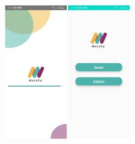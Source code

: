 

<p float="left">
<img src="https://github.com/pasinduj97/Sliit-Mad/blob/master/Screen%20Shots/Screenshot_20201206-141938_MadProject.jpg" alt="drawing" width="200"/>
<img src="https://github.com/pasinduj97/Sliit-Mad/blob/master/Screen%20Shots/Screenshot_20201206-141953_MadProject.jpg" alt="drawing" width="200"/>
</p>
